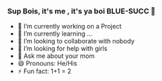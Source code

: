 ### Sup Bois, it's me , it's ya boi BLUE-SUCC 👋


- 🔭 I’m currently working on a Project
- 🌱 I’m currently learning ...
- 👯 I’m looking to collaborate with nobody
- 🤔 I’m looking for help with girls
- 💬 Ask me about your mom
- 😄 Pronouns: He/His
- ⚡ Fun fact: 1+1 = 2

